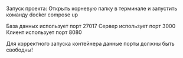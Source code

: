 Запуск проекта:
Открыть корневую папку в терминале и запустить команду docker compose up

База данных использует порт 27017
Сервер использует порт 3000
Клиент использует порт 8080

Для корректного запуска контейнера данные порты должны быть свободны!
